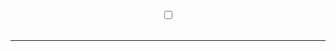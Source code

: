 <script>
let darkByDefault = true;
let storage;
let darkMode;
window.onload = (ev) => {
    let sw = document.getElementById("theme-switch");
    storage = window.localStorage;
    let storageDarkMode = storage.getItem("darkmode");
    if(storageDarkMode !== null){
        storageDarkMode = storage.getItem("darkmode") === 'true' ? true : false;
    }
    darkMode = storageDarkMode !== null ?
            storageDarkMode :
            darkByDefault ?
                true :
                false;

    sw.checked = darkMode;
    changeTheme(sw);
};
function changeTheme(themeSwitch) {
    let mess = document.getElementById("theme-message");
    storage.setItem("darkmode", themeSwitch.checked);
    if(themeSwitch.checked){
        document.body.classList.add("dark-theme");
        mess.innerText = "Change theme to light"
    } else {
        document.body.classList.remove("dark-theme");
        mess.innerText = "Change theme to dark"
    }
}
</script>
<header>
<div class="theme-switch-div">
<p id="theme-message">
</p>
<label class="switch">
<input type="checkbox" id="theme-switch" onchange="changeTheme(this)">
<span class="slider round"></span>
</label>
</div>
<br>
<hr>
</header>
